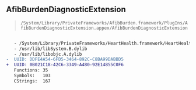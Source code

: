 ## AfibBurdenDiagnosticExtension

> `/System/Library/PrivateFrameworks/AfibBurden.framework/PlugIns/AfibBurdenDiagnosticExtension.appex/AfibBurdenDiagnosticExtension`

```diff

   - /System/Library/PrivateFrameworks/HeartHealth.framework/HeartHealth
   - /usr/lib/libSystem.B.dylib
   - /usr/lib/libobjc.A.dylib
-  UUID: DDFE4A54-6FD5-3464-892C-C8BA99DABBD5
+  UUID: 0B021C18-42C6-3349-A480-92E14855C0F6
   Functions: 35
   Symbols:   103
   CStrings:  167

```
